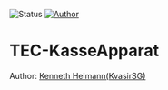![Status](https://img.shields.io/badge/Status-In%20Development-orange.svg)
[![Author](https://img.shields.io/badge/Author-KvasirSG-green.svg)](https://github.com/KvasirSG)
# TEC-KasseApparat
Author: [Kenneth Heimann(KvasirSG)](https://twitter.com/KvasirSG)
